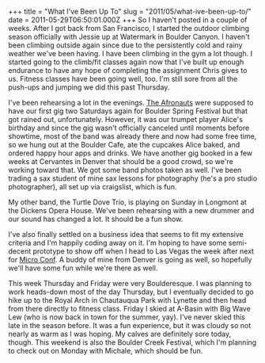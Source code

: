 +++
title = "What I've Been Up To"
slug = "2011/05/what-ive-been-up-to/"
date = 2011-05-29T06:50:01.000Z
+++
So I haven't posted in a couple of weeks. After I got back from San Francisco, I started the outdoor climbing season officially with Jessie up at Watermark in Boulder Canyon. I haven't been climbing outside again since due to the persistently cold and rainy weather we've been having. I have been climbing in the gym a lot though. I started going to the climb/fit classes again now that I've built up enough endurance to have any hope of completing the assignment Chris gives to us. Fitness classes have been going well, too. I'm still sore from all the push-ups and jumping we did this past Thursday.

I've been rehearsing a lot in the evenings. [The Afronauts](http://afronautsband.com) were supposed to have our first gig two Saturdays again for Boulder Spring Festival but that got rained out, unfortunately. However, it was our trumpet player Alice's birthday and since the gig wasn't officially canceled until moments before showtime, most of the band was already there and now had some free time, so we hung out at the Boulder Cafe, ate the cupcakes Alice baked, and ordered happy hour apps and drinks. We have another gig booked in a few weeks at Cervantes in Denver that should be a good crowd, so we're working toward that. We got some band photos taken as well. I've been trading a sax student of mine sax lessons for photography (he's a pro studio photographer), all set up via craigslist, which is fun.

My other band, the Turtle Dove Trio, is playing on Sunday in Longmont at the Dickens Opera House. We've been rehearsing with a new drummer and our sound has changed a lot. It should be a fun show.

I've also finally settled on a business idea that seems to fit my extensive criteria and I'm happily coding away on it. I'm hoping to have some semi-decent prototype to show off when I head to Las Vegas the week after next for [Micro Conf](http://www.microconf.com). A buddy of mine from Denver is going as well, so hopefully we'll have some fun while we're there as well.

This week Thursday and Friday were very Boulderesque. I was planning to work heads-down most of the day Thursday, but I eventually decided to go hike up to the Royal Arch in Chautauqua Park with Lynette and then head from there directly to fitness class. Friday I skied at A-Basin with Big Wave Lew (who is now back in town for the summer, yay). I've never skied this late in the season before. It was a fun experience, but it was cloudy so not nearly as warm as I was hoping. My calves are definitely sore today, though. This weekend is also the Boulder Creek Festival, which I'm planning to check out on Monday with Michale, which should be fun.
